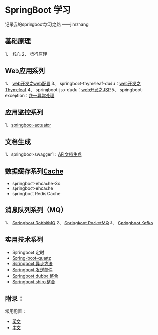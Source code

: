 # SpringBoot 学习

记录我的springboot学习之路 ——jimzhang 

## 基础原理
1、 [核心](https://www.zybuluo.com/javazjm/note/663082)
2、 [运行原理](https://www.zybuluo.com/javazjm/note/664854)

## Web应用系列
1、 [web开发之web配置](https://www.zybuluo.com/javazjm/note/827060)
3、 springboot-thymeleaf-dudu：[web开发之Thymeleaf](https://www.zybuluo.com/javazjm/note/669064)
4、 springboot-jsp-dudu：[web开发之JSP](https://www.zybuluo.com/javazjm/note/827058)
5、 springboot-exception：[统一异常处理](https://www.zybuluo.com/javazjm/note/838031)

## 应用监控系列
1、[springboot-actuator](https://www.zybuluo.com/javazjm/note/835135)

## 文档生成
1、springboot-swagger1：[API文档生成](https://www.zybuluo.com/javazjm/note/876587)


## 数据缓存系列[Cache](https://www.zybuluo.com/javazjm/note/932803)
- springboot-ehcache-3x
- springboot-ehcache
- springboot Redis Cache

## 消息队列系列（MQ）
1、 [Springboot RabbitMQ]()
2、 [Springboot RocketMQ]()
3、 [Springboot Kafka]()

## 实用技术系列
- Springboot 定时
- [Spring-boot-quartz]()
- [Springboot 异步方法]()
- [Springboot 发送邮件](https://www.zybuluo.com/javazjm/note/936386)
- [Springboot dubbo 整合]()
- [Springboot shiro 整合]()


## 附录：
常用配置：

- [英文](https://www.zybuluo.com/javazjm/note/826046)
- [中文](https://www.zybuluo.com/javazjm/note/826249)




